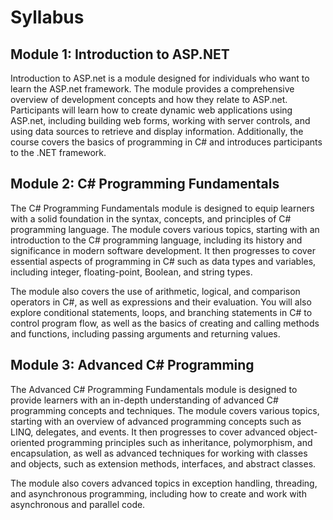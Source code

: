 # Syllabus

## Module 1: Introduction to ASP.NET

Introduction to ASP.net is a module designed for individuals who want to learn the ASP.net framework. The module provides a comprehensive overview of development concepts and how they relate to ASP.net. Participants will learn how to create dynamic web applications using ASP.net, including building web forms, working with server controls, and using data sources to retrieve and display information. Additionally, the course covers the basics of programming in C# and introduces participants to the .NET framework.

## Module 2: C# Programming Fundamentals

The C# Programming Fundamentals module is designed to equip learners with a solid foundation in the syntax, concepts, and principles of C# programming language. The module covers various topics, starting with an introduction to the C# programming language, including its history and significance in modern software development. It then progresses to cover essential aspects of programming in C# such as data types and variables, including integer, floating-point, Boolean, and string types. 

The module also covers the use of arithmetic, logical, and comparison operators in C#, as well as expressions and their evaluation. You will also explore conditional statements, loops, and branching statements in C# to control program flow, as well as the basics of creating and calling methods and functions, including passing arguments and returning values.

## Module 3: Advanced C# Programming

The Advanced C# Programming Fundamentals module is designed to provide learners with an in-depth understanding of advanced C# programming concepts and techniques. The module covers various topics, starting with an overview of advanced programming concepts such as LINQ, delegates, and events. It then progresses to cover advanced object-oriented programming principles such as inheritance, polymorphism, and encapsulation, as well as advanced techniques for working with classes and objects, such as extension methods, interfaces, and abstract classes. 

The module also covers advanced topics in exception handling, threading, and asynchronous programming, including how to create and work with asynchronous and parallel code. 